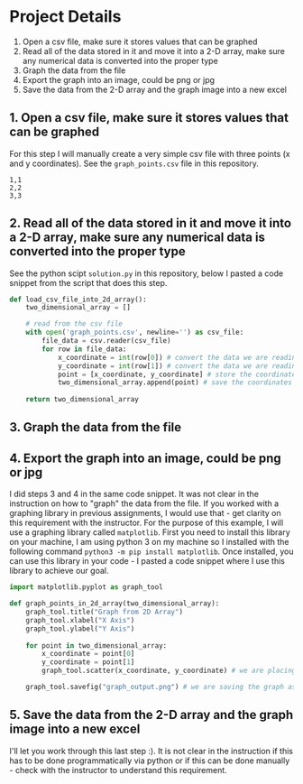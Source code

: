 # Project Details
1. Open a csv file, make sure it stores values that can be graphed
2. Read all of the data stored in it and move it into a 2-D array, make sure any numerical data is converted into the proper type
3. Graph the data from the file
4. Export the graph into an image, could be png or jpg
5. Save the data from the 2-D array and the graph image into a new excel

## 1. Open a csv file, make sure it stores values that can be graphed
For this step I will manually create a very simple csv file with three points (x and y coordinates). See the ```graph_points.csv``` file in this repository.

```
1,1
2,2
3,3
```

## 2. Read all of the data stored in it and move it into a 2-D array, make sure any numerical data is converted into the proper type
See the python scipt ```solution.py``` in this repository, below I pasted a code snippet from the script that does this step.

```python
def load_csv_file_into_2d_array():
    two_dimensional_array = []

    # read from the csv file
    with open('graph_points.csv', newline='') as csv_file:
        file_data = csv.reader(csv_file)
        for row in file_data:
            x_coordinate = int(row[0]) # convert the data we are reading to an int/number type
            y_coordinate = int(row[1]) # convert the data we are reading to an int/number type
            point = [x_coordinate, y_coordinate] # store the coordinates in an array
            two_dimensional_array.append(point) # save the coordinates as array inside of an array to fulfill the 2D array requirement
            
    return two_dimensional_array
```

## 3. Graph the data from the file
## 4. Export the graph into an image, could be png or jpg
I did steps 3 and 4 in the same code snippet. It was not clear in the instruction on how to "graph" the data from the file. If you worked with a graphing library in previous assignments, I would use that - get clarity on this requirement with the instructor. For the purpose of this example, I will use a graphing library called ```matplotlib```. First you need to install this library on your machine, I am using python 3 on my machine so I installed with the following command ```python3 -m pip install matplotlib```. Once installed, you can use this library in your code - I pasted a code snippet where I use this library to achieve our goal.

```python
import matplotlib.pyplot as graph_tool

def graph_points_in_2d_array(two_dimensional_array):
    graph_tool.title("Graph from 2D Array")
    graph_tool.xlabel("X Axis")
    graph_tool.ylabel("Y Axis")
        
    for point in two_dimensional_array:
        x_coordinate = point[0]
        y_coordinate = point[1]
        graph_tool.scatter(x_coordinate, y_coordinate) # we are placing the point on the graph here

    graph_tool.savefig("graph_output.png") # we are saving the graph as an image here
```

## 5. Save the data from the 2-D array and the graph image into a new excel
I'll let you work through this last step :). It is not clear in the instruction if this has to be done programmatically via python or if this can be done manually - check with the instructor to understand this requirement.
